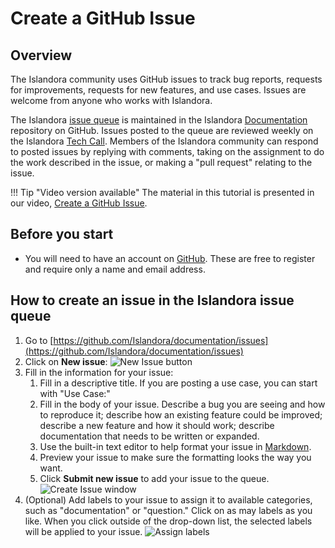 # Create a GitHub Issue

## Overview
The Islandora community uses GitHub issues to track bug reports, requests for improvements, requests for new features, and use cases. Issues are welcome from anyone who works with Islandora.

The Islandora [issue queue](https://github.com/Islandora/documentation/issues) is maintained in the Islandora [Documentation](https://github.com/Islandora/documentation) repository on GitHub. Issues posted to the queue are reviewed weekly on the Islandora [Tech Call](https://github.com/Islandora/documentation/wiki). Members of the Islandora community can respond to posted issues by replying with comments, taking on the assignment to do the work described in the issue, or making a "pull request" relating to the issue.

!!! Tip "Video version available"
    The material in this tutorial is presented in our video, [Create a GitHub Issue](https://youtu.be/eHBIYlRxEtk).

## Before you start

- You will need to have an account on [GitHub](https://github.com/). These are free to register and require only a name and email address.


## How to create an issue in the Islandora issue queue

1. Go to [https://github.com/Islandora/documentation/issues](https://github.com/Islandora/documentation/issues)
2. Click on **New issue**:
![New Issue button](../assets/create_issues_newissue.jpg)
3. Fill in the information for your issue:
    1. Fill in a descriptive title. If you are posting a use case, you can start with "Use Case:"
    2. Fill in the body of your issue. Describe a bug you are seeing and how to reproduce it; describe how an existing feature could be improved; describe a new feature and how it should work; describe documentation that needs to be written or expanded.
    3. Use the built-in text editor to help format your issue in [Markdown](http://en.wikipedia.org/wiki/Markdown).
    4. Preview your issue to make sure the formatting looks the way you want.
    5. Click **Submit new issue** to add your issue to the queue.
![Create Issue window](../assets/create_issues_commentbox.jpg)
4. (Optional) Add labels to your issue to assign it to available categories, such as "documentation" or "question." Click on as may labels as you like. When you click outside of the drop-down list, the selected labels will be applied to your issue.
![Assign labels](../assets/create_issues_labels.jpg)
